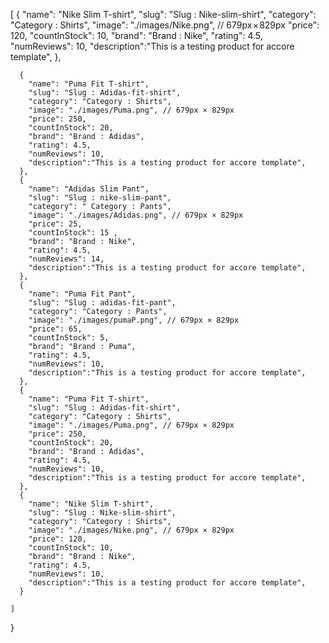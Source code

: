  [
      {
        "name": "Nike Slim T-shirt",
        "slug": "Slug : Nike-slim-shirt",
        "category": "Category : Shirts",
        "image": "./images/Nike.png", // 679px × 829px
        "price": 120,
        "countInStock": 10,
        "brand": "Brand : Nike",
        "rating": 4.5,
        "numReviews": 10,
        "description":"This is a testing product for accore template",
      },

      {
        "name": "Puma Fit T-shirt",
        "slug": "Slug : Adidas-fit-shirt",
        "category": "Category : Shirts",
        "image": "./images/Puma.png", // 679px × 829px
        "price": 250,
        "countInStock": 20,
        "brand": "Brand : Adidas",
        "rating": 4.5,
        "numReviews": 10,
        "description":"This is a testing product for accore template",
      },
      {
        "name": "Adidas Slim Pant",
        "slug": "Slug : nike-slim-pant",
        "category": " Category : Pants",
        "image": "./images/Adidas.png", // 679px × 829px
        "price": 25,
        "countInStock": 15 ,
        "brand": "Brand : Nike",
        "rating": 4.5,
        "numReviews": 14,
        "description":"This is a testing product for accore template",
      },
      {
        "name": "Puma Fit Pant",
        "slug": "Slug : adidas-fit-pant",
        "category": "Category : Pants",
        "image": "./images/pumaP.png", // 679px × 829px
        "price": 65,
        "countInStock": 5,
        "brand": "Brand : Puma",
        "rating": 4.5,
        "numReviews": 10,
        "description":"This is a testing product for accore template",
      },
      {
        "name": "Puma Fit T-shirt",
        "slug": "Slug : Adidas-fit-shirt",
        "category": "Category : Shirts",
        "image": "./images/Puma.png", // 679px × 829px
        "price": 250,
        "countInStock": 20,
        "brand": "Brand : Adidas",
        "rating": 4.5,
        "numReviews": 10,
        "description":"This is a testing product for accore template",
      },
      {
        "name": "Nike Slim T-shirt",
        "slug": "Slug : Nike-slim-shirt",
        "category": "Category : Shirts",
        "image": "./images/Nike.png", // 679px × 829px
        "price": 120,
        "countInStock": 10,
        "brand": "Brand : Nike",
        "rating": 4.5,
        "numReviews": 10,
        "description":"This is a testing product for accore template",
      }

    ]
  }

